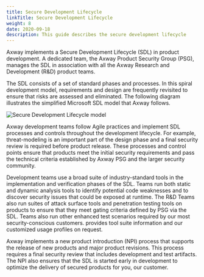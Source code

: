 ```yaml
---
title: Secure Development Lifecycle
linkTitle: Secure Development Lifecycle
weight: 8
date: 2020-09-18
description: This guide describes the secure development lifecycle
---
```


Axway implements a Secure Development Lifecycle (SDL) in product development. A dedicated team, the Axway Product Security Group (PSG), manages the SDL in association with all the Axway Research and Development (R&D) product teams.

The SDL consists of a set of standard phases and processes. In this spiral development model, requirements and design are frequently revisited to ensure that risks are assessed and eliminated. The following diagram illustrates the simplified Microsoft SDL model that Axway follows.

![Secure Development Lifecycle model](/Images/security/securelifecycle.png)

Axway development teams follow Agile practices and implement SDL processes and controls throughout the development lifecycle. For example, threat-modeling is an important part of the design phase and a final security review is required before product release. These processes and control points ensure that products meet the initial security requirements and pass the technical criteria established by Axway PSG and the larger security community.

Development teams use a broad suite of industry-standard tools in the implementation and verification phases of the SDL. Teams run both static and dynamic analysis tools to identify potential code weaknesses and to discover security issues that could be exposed at runtime. The R&D Teams also run suites of attack surface tools and penetration testing tools on products to ensure that they meet gating criteria defined by PSG via the SDL. Teams also run other enhanced test scenarios required by our most security-conscious customers. provides tool suite information and our customized usage profiles on request.

Axway implements a new product introduction (NPI) process that supports the release of new products and major product revisions. This process requires a final security review that includes development and test artifacts. The NPI also ensures that the SDL is started early in development to optimize the delivery of secured products for you, our customer.
